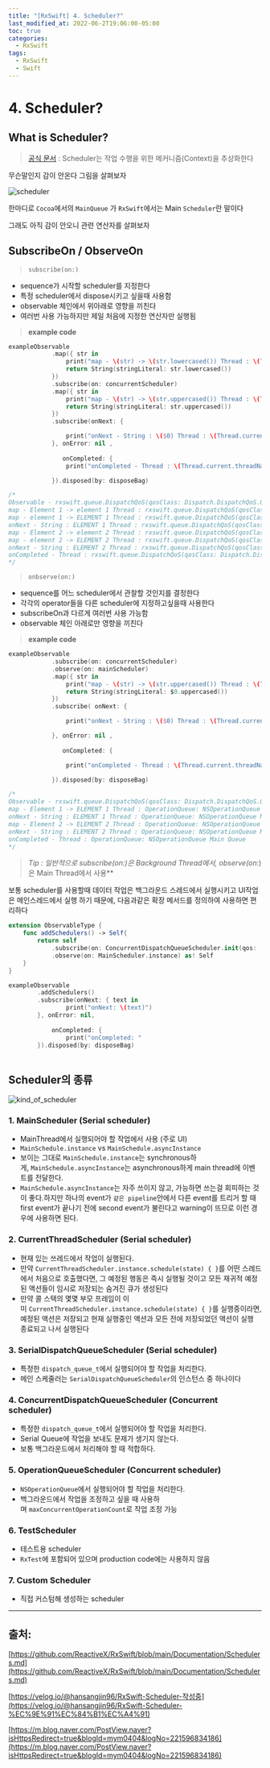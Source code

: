 ```yaml
---
title: "[RxSwift] 4. Scheduler?"
last_modified_at: 2022-06-2T19:06:00-05:00
toc: true
categories:
  - RxSwift
tags:
  - RxSwift
  - Swift
---
```


# 4. Scheduler?

## What is Scheduler?

> [공식 문서](https://github.com/ReactiveX/RxSwift/blob/main/Documentation/Schedulers.md) : Scheduler는 작업 수행을 위한 메커니즘(Context)을 추상화한다

무슨말인지 감이 안온다 그림을 살펴보자

![scheduler](/images/2022-06-22-RxSwift.4/scheduler.png)

한마디로 `Cocoa`에서의 `MainQueue` 가 `RxSwift`에서는 Main `Scheduler`란 말이다

그래도 아직 감이 안오니 관련 연산자를 살펴보자

## SubscribeOn / ObserveOn

> `subscribe(on:)`

- sequence가 시작할 scheduler를 지정한다
- 특정 scheduler에서 dispose시키고 싶을때 사용함
- observable 체인에서 위아래로 영향을 끼친다
- 여러번 사용 가능하지만 제일 처음에 지정한 연산자만 실행됨

> **example code**

```swift
exampleObservable
			.map({ str in
				print("map - \(str) -> \(str.lowercased()) Thread : \(Thread.current.threadName)")
				return String(stringLiteral: str.lowercased())
			})
			.subscribe(on: concurrentScheduler)
			.map({ str in
				print("map - \(str) -> \(str.uppercased()) Thread : \(Thread.current.threadName)")
				return String(stringLiteral: str.uppercased())
			})
			.subscribe(onNext: {

				print("onNext - String : \($0) Thread : \(Thread.current.threadName)")
			}, onError: nil ,
			   
			   onCompleted: {
				print("onCompleted - Thread : \(Thread.current.threadName)")

			}).disposed(by: disposeBag)

/*
Observable - rxswift.queue.DispatchQoS(qosClass: Dispatch.DispatchQoS.QoSClass.background, relativePriority: 0)
map - Element 1 -> element 1 Thread : rxswift.queue.DispatchQoS(qosClass: Dispatch.DispatchQoS.QoSClass.background, relativePriority: 0)
map - element 1 -> ELEMENT 1 Thread : rxswift.queue.DispatchQoS(qosClass: Dispatch.DispatchQoS.QoSClass.background, relativePriority: 0)
onNext - String : ELEMENT 1 Thread : rxswift.queue.DispatchQoS(qosClass: Dispatch.DispatchQoS.QoSClass.background, relativePriority: 0)
map - Element 2 -> element 2 Thread : rxswift.queue.DispatchQoS(qosClass: Dispatch.DispatchQoS.QoSClass.background, relativePriority: 0)
map - element 2 -> ELEMENT 2 Thread : rxswift.queue.DispatchQoS(qosClass: Dispatch.DispatchQoS.QoSClass.background, relativePriority: 0)
onNext - String : ELEMENT 2 Thread : rxswift.queue.DispatchQoS(qosClass: Dispatch.DispatchQoS.QoSClass.background, relativePriority: 0)
onCompleted - Thread : rxswift.queue.DispatchQoS(qosClass: Dispatch.DispatchQoS.QoSClass.background, relativePriority: 0)
*/
```

> `onbserve(on:)`

- sequence를 어느 scheduler에서 관찰할 것인지를 결정한다
- 각각의 operator들을 다른 scheduler에 지정하고싶을때 사용한다
- subscribeOn과 다르게 여러번 사용 가능함
- observable 체인 아래로만 영향을 끼친다

> **example code**

```swift
exampleObservable
			.subscribe(on: concurrentScheduler)
			.observe(on: mainScheduler)
			.map({ str in
				print("map - \(str) -> \(str.uppercased()) Thread : \(Thread.current.threadName)")
				return String(stringLiteral: $0.uppercased())
			})
			.subscribe( onNext: {

				print("onNext - String : \($0) Thread : \(Thread.current.threadName)")

			}, onError: nil ,
			   
			   onCompleted: {

				print("onCompleted - Thread : \(Thread.current.threadName)")

			}).disposed(by: disposeBag)

/*
Observable - rxswift.queue.DispatchQoS(qosClass: Dispatch.DispatchQoS.QoSClass.background, relativePriority: 0)
map - Element 1 -> ELEMENT 1 Thread : OperationQueue: NSOperationQueue Main Queue
onNext - String : ELEMENT 1 Thread : OperationQueue: NSOperationQueue Main Queue
map - Element 2 -> ELEMENT 2 Thread : OperationQueue: NSOperationQueue Main Queue
onNext - String : ELEMENT 2 Thread : OperationQueue: NSOperationQueue Main Queue
onCompleted - Thread : OperationQueue: NSOperationQueue Main Queue
*/
```

> **Tip : 일반적으로 subscribe(on*:)은 Background Thread에서,
observe(on*:)은 Main Thread에서 사용**

보통 scheduler를 사용할때 데이터 작업은 백그라운드 스레드에서 실행시키고 UI작업은 메인스레드에서 실행 하기 때문에, 다음과같은 확장 메서드를 정의하여 사용하면 편리하다

```swift
extension ObservableType {
	func addSchedulers() -> Self{
		return self
			.subscribe(on: ConcurrentDispatchQueueScheduler.init(qos: .background))
			.observe(on: MainScheduler.instance) as! Self
	}
}

exampleObservable
		.addSchedulers()
		.subscribe(onNext: { text in
				print("onNext: \(text)")
		}, onError: nil,
		   
			onCompleted: {
				print("onCompleted: "
		}).disposed(by: disposeBag)
								
```

## Scheduler의 종류

![kind_of_scheduler](/images/2022-06-22-RxSwift.4/kind_of_scheduler.png)

### 1. MainScheduler (Serial scheduler)

- MainThread에서 실행되어야 할 작업에서 사용 (주로 UI)
- `MainSchedule.instance` vs `MainSchedule.asyncInstance`
- 보이는 그대로 `MainSchedule.instance`는 synchronous하게, `MainSchedule.asyncInstance`는 asynchronous하게 main thread에 이벤트를 전달한다.
- `MainSchedule.asyncInstance`는 자주 쓰이지 않고, 가능하면 쓰는걸 회피하는 것이 좋다.하지만 하나의 event가 `같은 pipeline`안에서 다른 event를 트리거 할 때 first event가 끝나기 전에 second event가 불린다고 warning이 뜨므로 이런 경우에 사용하면 된다.

### 2. CurrentThreadScheduler (Serial scheduler)

- 현재 있는 쓰레드에서 작업이 실행된다.
- 만약 `CurrentThreadScheduler.instance.schedule(state) { }`를 어떤 스레드에서 처음으로 호출했다면, 그 예정된 행동은 즉시 실행될 것이고 모든 재귀적 예정된 액션들이 임시로 저장되는 숨겨진 큐가 생성된다
- 만약 콜 스택의 몇몇 부모 프레임이 이미 `CurrentThreadScheduler.instance.schedule(state) { }`를 실행중이라면, 예정된 액션은 저장되고 현재 실행중인 액션과 모든 전에 저장되었던 액션이 실행 종료되고 나서 실행된다

### 3. SerialDispatchQueueScheduler (Serial scheduler)

- 특정한 `dispatch_queue_t`에서 실행되어야 할 작업을 처리한다.
- 메인 스케줄러는 `SerialDispatchQueueScheduler`의 인스턴스 중 하나이다

### 4. ConcurrentDispatchQueueScheduler (Concurrent scheduler)

- 특정한 `dispatch_queue_t`에서 실행되어야 할 작업을 처리한다.
- Serial Queue에 작업을 보내도 문제가 생기지 않는다.
- 보통 백그라운드에서 처리해야 할 때 적합하다.

### 5. OperationQueueScheduler (Concurrent scheduler)

- `NSOperationQueue`에서 실행되어야 할 작업을 처리한다.
- 백그라운드에서 작업을 조정하고 싶을 때 사용하며 `maxConcurrentOperationCount`로 작업 조정 가능

### 6. TestScheduler

- 테스트용 scheduler
- `RxTest`에 포함되어 있으며 production code에는 사용하지 않음

### 7. Custom Scheduler

- 직접 커스텀해 생성하는 scheduler

---

## 출처:

[https://github.com/ReactiveX/RxSwift/blob/main/Documentation/Schedulers.md](https://github.com/ReactiveX/RxSwift/blob/main/Documentation/Schedulers.md)

[https://velog.io/@hansangjin96/RxSwift-Scheduler-작성중](https://velog.io/@hansangjin96/RxSwift-Scheduler-%EC%9E%91%EC%84%B1%EC%A4%91)

[https://m.blog.naver.com/PostView.naver?isHttpsRedirect=true&blogId=mym0404&logNo=221596834186](https://m.blog.naver.com/PostView.naver?isHttpsRedirect=true&blogId=mym0404&logNo=221596834186)
